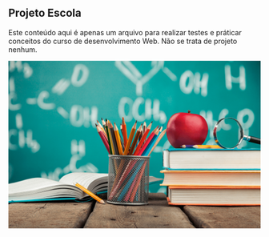 ## Projeto Escola

Este conteúdo aqui é apenas um arquivo para realizar testes e práticar conceitos do curso de desenvolvimento Web.
Não se trata de projeto nenhum.

<img src="./images/capa-escola.png">
